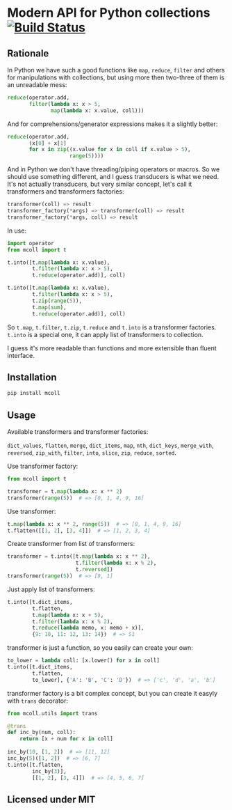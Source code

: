 # Modern API for Python collections [![Build Status](https://travis-ci.org/nvbn/mcoll.svg)](https://travis-ci.org/nvbn/mcoll)

## Rationale

In Python we have such a good functions like `map`, `reduce`, `filter` and
others for manipulations with collections, but using more then two-three
of them is an unreadable mess:

```python
reduce(operator.add,
       filter(lambda x: x > 5,
              map(lambda x: x.value, coll)))
```

And for comprehensions/generator expressions makes it a slightly better:

```python
reduce(operator.add,
       (x[0] + x[1]
       for x in zip((x.value for x in coll if x.value > 5),
                    range(5))))
```

And in Python we don't have threading/piping operators or macros.
So we should use something different, and I guess transducers is
what we need. It's not actually transducers, but very similar concept,
let's call it transformers and transformers factories:

```python
transformer(coll) => result
transformer_factory(*args) => transformer(coll) => result
transformer_factory(*args, coll) => result
```

In use:

```python
import operator
from mcoll import t

t.into([t.map(lambda x: x.value),
        t.filter(lambda x: x > 5),
        t.reduce(operator.add)], coll)

t.into([t.map(lambda x: x.value),
        t.filter(lambda x: x > 5),
        t.zip(range(5)),
        t.map(sum),
        t.reduce(operator.add)], coll)
```

So `t.map`, `t.filter`, `t.zip`, `t.reduce` and `t.into` is a transformer factories.
`t.into` is a special one, it can apply list of transformers to collection.

I guess it's more readable than functions and more extensible than fluent interface.

## Installation

```bash
pip install mcoll
```

## Usage

Available transformers and transformer factories:

`dict_values`, `flatten`, `merge`, `dict_items`, `map`, `nth`, `dict_keys`, `merge_with`, `reversed`, `zip_with`, `filter`, `into`, `slice`, `zip`, `reduce`, `sorted`.

Use transformer factory:

```python
from mcoll import t

transformer = t.map(lambda x: x ** 2)
transformer(range(5))  # => [0, 1, 4, 9, 16] 
```

Use transformer:

```python
t.map(lambda x: x ** 2, range(5))  # => [0, 1, 4, 9, 16]
t.flatten([[1, 2], [3, 4]])  # => [1, 2, 3, 4]
```

Create transformer from list of transformers:

```python
transformer = t.into([t.map(lambda x: x ** 2),
                      t.filter(lambda x: x % 2),
                      t.reversed])
transformer(range(5))  # => [9, 1]
```

Just apply list of transformers:

```python
t.into([t.dict_items,
        t.flatten,
        t.map(lambda x: x + 5),
        t.filter(lambda x: x % 2),
        t.reduce(lambda memo, x: memo + x)],
        {9: 10, 11: 12, 13: 14})  # => 51
```

transformer is just a function, so you easily can create your own:

```python
to_lower = lambda coll: [x.lower() for x in coll]
t.into([t.dict_items,
        t.flatten,
        to_lower], {'A': 'B', 'C': 'D'})  # => ['c', 'd', 'a', 'b']
```

transformer factory is a bit complex concept, but you can create it easyly with
`trans` decorator:

```python
from mcoll.utils import trans

@trans
def inc_by(num, coll):
    return [x + num for x in coll]
    
inc_by(10, [1, 2])  # => [11, 12]
inc_by(5)([1, 2])  # => [6, 7]
t.into([t.flatten,
        inc_by(3)],
        [[1, 2], [3, 4]])  # => [4, 5, 6, 7]
```

## Licensed under MIT
